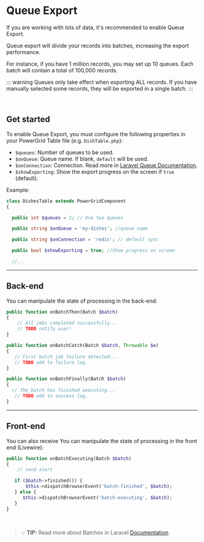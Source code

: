 # Queue Export

If you are working with lots of data, it's recommended to enable Queue Export.

Queue export will divide your records into batches, increasing the export performance.

For instance, if you have 1 million records, you may set up 10 queues. Each batch will contain a total of 100,000 records.

::: warning
Queues only take effect when exporting ALL records. If you have manually selected some records, they will be exported in a single batch.
::: 

<br/>

## Get started

To enable Queue Export, you must configure the following properties in your PowerGrid Table file (e.g. `DishTable.php`):

- `$queues`: Number of queues to be used.
- `$onQueue`: Queue name. If blank, `default` will be used.
- `$onConnection`: Connection. Read more in [Laravel Queue Documentation](https://laravel.com/docs/8.x/queues#introduction).
- `$showExporting`: Show the export progress on the screen if `true` (default).

Example:

```php
class DishesTable extends PowerGridComponent
{

  public int $queues = 2; // Use two queues

  public string $onQueue = 'my-dishes'; //queue name

  public string $onConnection = 'redis'; // default sync

  public bool $showExporting = true; //Show progress on screen

  //...
```

---

## Back-end

You can manipulate the state of processing in the back-end:

```php
public function onBatchThen(Batch $batch)
{
    // All jobs completed successfully...
    // TODO notify user!
}

public function onBatchCatch(Batch $batch, Throwable $e)
{
   // First batch job failure detected...
   // TODO add to failure log.
}

public function onBatchFinally(Batch $batch)
{
  // The batch has finished executing...  
   // TODO add to success log.
}
```

---

## Front-end

You can also receive You can manipulate the state of processing in the front end (Livewire):

```php
public function onBatchExecuting(Batch $batch)
{
    // send alert

   if ($batch->finished()) {
       $this->dispatchBrowserEvent('batch-finished', $batch);
   } else {
      $this->dispatchBrowserEvent('batch-executing', $batch);
   }   
}
```

<br/>

> 💡 **TIP:**  Read more about Batches in Laravel [Documentation](https://laravel.com/docs/8.x/queues#inspecting-batches).


